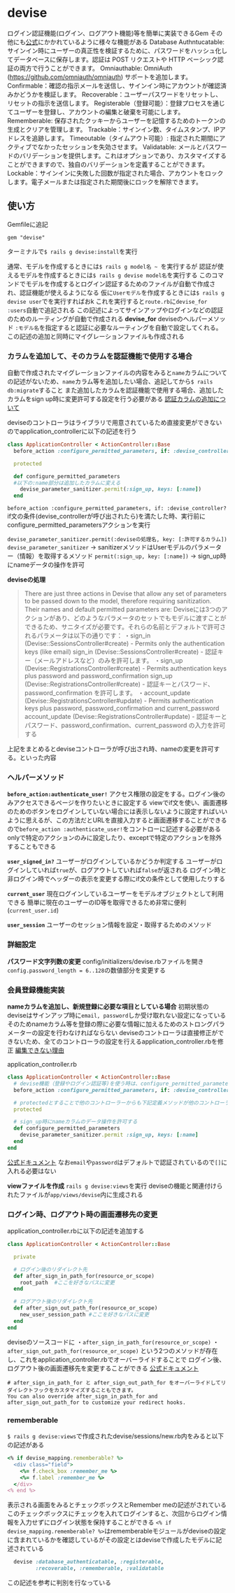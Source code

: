 # devise
ログイン認証機能(ログイン、ログアウト機能)等を簡単に実装できるGem
その他にも[公式](https://github.com/heartcombo/devise)にかかれているように様々な機能がある
Database Authntucatable: サインイン時にユーザーの真正性を検証するために、パスワードをハッシュ化してデータベースに保存します。認証は POST リクエストや HTTP ベーシック認証の両方で行うことができます。
Omniauthable: OmniAuth (https://github.com/omniauth/omniauth) サポートを追加します。
Confirmable：確認の指示メールを送信し、サインイン時にアカウントが確認済みかどうかを検証します。
Recoverable：ユーザーパスワードをリセットし、リセットの指示を送信します。
Registerable（登録可能）：登録プロセスを通じてユーザーを登録し、アカウントの編集と破棄を可能にします。
Rememberable: 保存されたクッキーからユーザーを記憶するためのトークンの生成とクリアを管理します。
Trackable：サインイン数、タイムスタンプ、IPアドレスを追跡します。
Timeoutable（タイムアウト可能）: 指定された期間にアクティブでなかったセッションを失効させます。
Validatable: メールとパスワードのバリデーションを提供します。これはオプションであり、カスタマイズすることができますので、独自のバリデーションを定義することができます。
Lockable：サインインに失敗した回数が指定された場合、アカウントをロックします。電子メールまたは指定された期間後にロックを解除できます。

## 使い方
Gemfileに追記
```
gem "devise"
```
ターミナルで`$ rails g devise:install`を実行

通常、モデルを作成するときには`$ rails g model名 ~ `を実行するが
認証が使えるモデルを作成するときには`$ rails g devise model名`を実行する
このコマンドでモデルを作成するとログイン認証するためのファイルが自動で作成され、認証機能が使えるようになる
仮に`Userモデル`を作成するときには`$ rails g devise user`でを実行すればおk
これを実行すると`route.rb`に`devise_for :users`自動で追記される
この記述によってサインアップやログインなどの認証のためのルーティングが自動で作成される
**devise_for**
deviseのヘルパーメソッド
`:モデル名`を指定すると認証に必要なルーティングを自動で設定してくれる。この記述の追加と同時にマイグレーションファイルも作成される

### カラムを追加して、そのカラムを認証機能で使用する場合
自動で作成されたマイグレーションファイルの内容をみると`name`カラムについての記述がないため、`name`カラム等を追加したい場合、追記してから`$ rails db:migrate`すること
また追加したカラムを認証機能で使用する場合、追加したカラムをsign up時に変更許可する設定を行う必要がある
[認証カラムの追加について](https://github.com/heartcombo/devise#strong-parameters)

deviseのコントローラはライブラリで用意されているため直接変更ができないのでapplication_controllerに以下の記述を行う
```ruby
class ApplicationController < ActionController::Base
  before_action :configure_permitted_parameters, if: :devise_controller?

  protected

  def configure_permitted_parameters
  #以下の:name部分は追加したカラムに変える
    devise_parameter_sanitizer.permit(:sign_up, keys: [:name])
  end
```
`before_action :configure_permitted_parameters, if: :devise_controller?`
if文の条件(devise_controllerが呼び出されたら)を満たした時、実行前にconfigure_permitted_parametersアクションを実行

`devise_parameter_sanitizer.permit(:deviseの処理名, key: [:許可するカラム])`
`devise_parameter_sanitizer` -> sanitizerメソッドはUserモデルのパラメーター（情報）を取得するメソッド
`permit(:sign_up, key: [:name])` -> sign_up時にnameデータの操作を許可

**deviseの処理**
>There are just three actions in Devise that allow any set of parameters to be passed down to the model, therefore requiring sanitization. Their names and default permitted parameters are:
Deviseには3つのアクションがあり、どのようなパラメータのセットでもモデルに渡すことができるため、サニタイズが必要です。それらの名前とデフォルトで許可されるパラメータは以下の通りです：
>・sign_in (Devise::SessionsController#create) - Permits only the authentication keys (like email)
sign_in (Devise::SessionsController#create) - 認証キー（メールアドレスなど）のみを許可します。
>・sign_up (Devise::RegistrationsController#create) - Permits authentication keys plus password and password_confirmation
sign_up (Devise::RegistrationsController#create) - 認証キーとパスワード、password_confirmation を許可します。
>・account_update (Devise::RegistrationsController#update) - Permits authentication keys plus password, password_confirmation and current_password
account_update (Devise::RegistrationsController#update) - 認証キーとパスワード、password_confirmation、current_password の入力を許可する

上記をまとめるとdeviseコントローラが呼び出され時、nameの変更を許可する。といった内容

### ヘルパーメソッド
**`before_action:authenticate_user!`**
アクセス権限の設定をする。ログイン後のみアクセスできるページを作りたいときに設定する
viewでif文を使い、画面遷移のためのボタンをログインしていない場合には表示しないように設定すればいいように思えるが、この方法だとURLを直接入力すると画面遷移することができるので`before_action :authenticate_user!`をコントローに記述する必要がある
onlyで特定のアクションのみに設定したり、exceptで特定のアクションを除外することもできる

**`user_signed_in?`**
ユーザーがログインしているかどうか判定する
ユーザーがログインしていれば`true`が、ログアウトしていれば`false`が返される
ログイン時と非ログイン時でヘッダーの表示を変更する際にif文の条件として使用したりする

**`current_user`**
現在ログインしているユーザーをモデルオブジェクトとして利用できる
簡単に現在のユーザーのID等を取得できるため非常に便利(`current_user.id`)

**`user_session`**
ユーザーのセッション情報を設定・取得するためのメソッド

### 詳細設定
**パスワード文字列数の変更**
config/initializers/devise.rbファイルを開き`config.password_length = 6..128`の数値部分を変更する

### 会員登録機能実装
**nameカラムを追加し、新規登録に必要な項目としている場合**
初期状態のdeviseはサインアップ時に`email, password`しか受け取れない設定になっている
そのためnameカラム等を登録の際に必要な情報に加えるためのストロングパラメーターの設定を行わなければならない
deviseのコントローラは直接修正ができないため、全てのコントローラの設定を行えるapplication_controller.rbを修正
[編集できない理由](https://tomo-bb-aki0117115.hatenablog.com/entry/2020/09/28/235741)

application_controller.rb
```ruby
class ApplicationController < ActionController::Base
  # devise機能（登録やログイン認証等)を使う時は、configure_permitted_parametersメソッドを実行する
  before_action :configure_permitted_parameters, if: :devise_controller?

  # protectedとすることで他のコントローラーからも下記定義メソッドが他のコントローラでも使用可能になる
  protected

  # sign_up時にnameカラムのデータ操作を許可する
  def configure_permitted_parameters
    devise_parameter_sanitizer.permit :sign_up, keys: [:name]
  end
end
```
[公式ドキュメント](https://github.com/heartcombo/devise#strong-parameters)
なお`email`や`password`はデフォルトで認証されているので`[]`に入れる必要はない

**viewファイルを作成**
`rails g devise:views`を実行
deviseの機能と関連付けられたファイルが`app/views/devise`内に生成される

### ログイン時、ログアウト時の画面遷移先の変更
application_controller.rbに以下の記述を追加する
```ruby
class ApplicationController < ActionController::Base

  private

  # ログイン後のリダイレクト先
  def after_sign_in_path_for(resource_or_scope)
    root_path  #ここを好きなパスに変更
  end

  # ログアウト後のリダイレクト先
  def after_sign_out_path_for(resource_or_scope)
    new_user_session_path #ここを好きなパスに変更
  end
end
```
deviseのソースコードに
・`after_sign_in_path_for(resource_or_scope)`
・`after_sign_out_path_for(resource_or_scope)`
という2つのメソッドが存在し、これをapplication_controller.rbでオーバーライドすることで
ログイン後、ログアウト後の画面遷移先を変更することができる
[公式ドキュメント](https://github.com/heartcombo/devise#controller-filters-and-helpers)
```
# after_sign_in_path_for と after_sign_out_path_for をオーバーライドしてリダイレクトフックをカスタマイズすることもできます。
You can also override after_sign_in_path_for and after_sign_out_path_for to customize your redirect hooks.
```

### rememberable
`$ rails g devise:views`で作成されたdevise/sessions/new.rb内をみると以下の記述がある
```ruby
<% if devise_mapping.rememberable? %>
  <div class="field">
    <%= f.check_box :remember_me %>
    <%= f.label :remember_me %>
  </div>
<% end %>
```
表示される画面をみるとチェックボックスとRemember meの記述がされている
このチェックボックスにチェックを入れてログインすると、次回からログイン情報を入力せずにログイン状態を保持することができる
`<% if devise_mapping.rememberable? %>`はrememberableモジュールがdeviseの設定に含まれているかを確認しているがその設定とはdeviseで作成したモデルに記述されている
```ruby
  devise :database_authenticatable, :registerable,
         :recoverable, :rememberable, :validatable
```
この記述を参考に判別を行なっている

